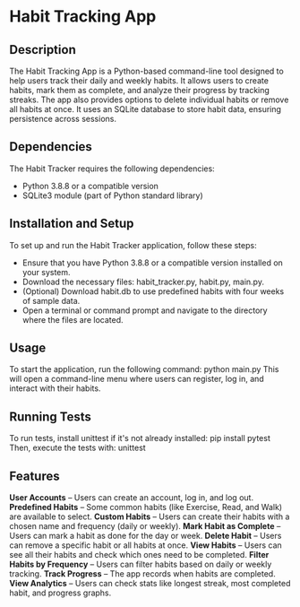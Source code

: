 # Habit Tracking App

## Description
The Habit Tracking App is a Python-based command-line tool designed to help users track their daily and weekly habits. It allows users to create habits, mark them as complete, and analyze their progress by tracking streaks. The app also provides options to delete individual habits or remove all habits at once. It uses an SQLite database to store habit data, ensuring persistence across sessions.

## Dependencies
The Habit Tracker requires the following dependencies:
- Python 3.8.8 or a compatible version 
- SQLite3 module (part of Python standard library)

## Installation and Setup
To set up and run the Habit Tracker application, follow these steps:
- Ensure that you have Python 3.8.8 or a compatible version installed on your system.
- Download the necessary files: habit_tracker.py, habit.py, main.py.
- (Optional) Download habit.db to use predefined habits with four weeks of sample data.
- Open a terminal or command prompt and navigate to the directory where the files are located.

## Usage
To start the application, run the following command:
python main.py
This will open a command-line menu where users can register, log in, and interact with their habits.

## Running Tests
To run tests, install unittest if it's not already installed:
pip install pytest
Then, execute the tests with:
unittest

## Features
 **User Accounts** – Users can create an account, log in, and log out.
 **Predefined Habits** – Some common habits (like Exercise, Read, and Walk) are available to select.
 **Custom Habits** – Users can create their habits with a chosen name and frequency (daily or weekly).
 **Mark Habit as Complete** – Users can mark a habit as done for the day or week.
 **Delete Habit** – Users can remove a specific habit or all habits at once.
 **View Habits** – Users can see all their habits and check which ones need to be completed.
 **Filter Habits by Frequency** – Users can filter habits based on daily or weekly tracking.
 **Track Progress** – The app records when habits are completed.
 **View Analytics** – Users can check stats like longest streak, most completed habit, and progress graphs.






